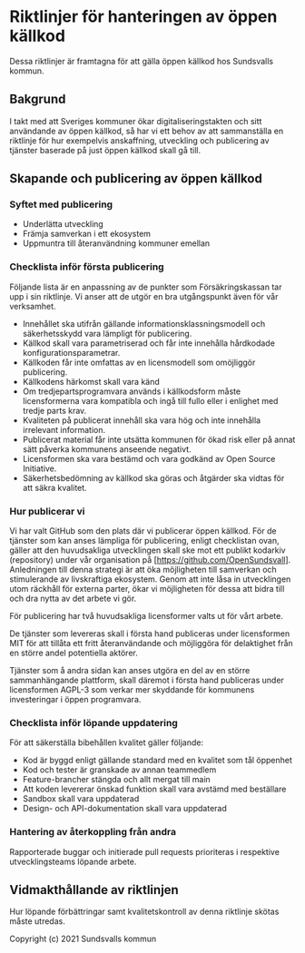 # Riktlinjer för hanteringen av öppen källkod

Dessa riktlinjer är framtagna för att gälla öppen källkod hos Sundsvalls kommun.

## Bakgrund

I takt med att Sveriges kommuner ökar digitaliseringstakten och sitt användande av öppen källkod, så har vi ett behov av att sammanställa en riktlinje för hur exempelvis anskaffning, utveckling och publicering av tjänster baserade på just öppen källkod skall gå till.

## Skapande och publicering av öppen källkod

### Syftet med publicering

* Underlätta utveckling 
* Främja samverkan i ett ekosystem
* Uppmuntra till återanvändning kommuner emellan

### Checklista inför första publicering

Följande lista är en anpassning av de punkter som Försäkringskassan tar upp i sin riktlinje. Vi anser att de utgör en bra utgångspunkt även för vår verksamhet.

* Innehållet ska utifrån gällande informationsklassningsmodell och säkerhetsskydd vara lämpligt för publicering.
* Källkod skall vara parametriserad och får inte innehålla hårdkodade konfigurationsparametrar.
* Källkoden får inte omfattas av en licensmodell som omöjliggör publicering.
* Källkodens härkomst skall vara känd
* Om tredjepartsprogramvara används i källkodsform måste licensformerna vara kompatibla och ingå till fullo eller i enlighet med tredje parts krav.
* Kvaliteten på publicerat innehåll ska vara hög och inte innehålla irrelevant information.
* Publicerat material får inte utsätta kommunen för ökad risk eller på annat sätt påverka kommunens anseende negativt.
* Licensformen ska vara bestämd och vara godkänd av Open Source Initiative.
* Säkerhetsbedömning av källkod ska göras och åtgärder ska vidtas för att säkra kvalitet.

### Hur publicerar vi

Vi har valt GitHub som den plats där vi publicerar öppen källkod. För de tjänster som kan anses lämpliga för publicering, enligt checklistan ovan, gäller att den huvudsakliga utvecklingen skall ske mot ett publikt kodarkiv (repository) under vår organisation på [https://github.com/OpenSundsvall]. Anledningen till denna strategi är att öka möjligheten till samverkan och stimulerande av livskraftiga ekosystem. Genom att inte låsa in utvecklingen utom räckhåll för externa parter, ökar vi möjligheten för dessa att bidra till och dra nytta av det arbete vi gör.

För publicering har två huvudsakliga licensformer valts ut för vårt arbete.

De tjänster som levereras skall i första hand publiceras under licensformen MIT för att tillåta ett fritt återanvändande och möjliggöra för delaktighet från en större andel potentiella aktörer.

Tjänster som å andra sidan kan anses utgöra en del av en större sammanhängande plattform, skall däremot i första hand publiceras under licensformen AGPL-3 som verkar mer skyddande för kommunens investeringar i öppen programvara.

### Checklista inför löpande uppdatering

För att säkerställa bibehållen kvalitet gäller följande:
* Kod är byggd enligt gällande standard med en kvalitet som tål öppenhet
* Kod och tester är granskade av annan teammedlem
* Feature-brancher stängda och allt mergat till main
* Att koden levererar önskad funktion skall vara avstämd med beställare
* Sandbox skall vara uppdaterad
* Design- och API-dokumentation skall vara uppdaterad

### Hantering av återkoppling från andra

Rapporterade buggar och initierade pull requests prioriteras i respektive utvecklingsteams löpande arbete.

## Vidmakthållande av riktlinjen

Hur löpande förbättringar samt kvalitetskontroll av denna riktlinje skötas måste utredas.

Copyright (c) 2021 Sundsvalls kommun
